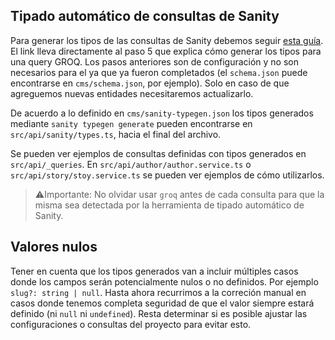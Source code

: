 ## Tipado automático de consultas de Sanity

Para generar los tipos de las consultas de Sanity debemos seguir [esta guía](https://www.sanity.io/learn/course/typescripted-content/generating-type-for-groq-query-results). El link lleva directamente al paso 5 que explica cómo generar los tipos para una query GROQ. Los pasos anteriores son de configuración y no son necesarios para el ya que ya fueron completados (el `schema.json` puede encontrarse en `cms/schema.json`, por ejemplo). Solo en caso de que agreguemos nuevas entidades necesitaremos actualizarlo.

De acuerdo a lo definido en `cms/sanity-typegen.json` los tipos generados mediante `sanity typegen generate` pueden encontrarse en `src/api/sanity/types.ts`, hacia el final del archivo.

Se pueden ver ejemplos de consultas definidas con tipos generados en `src/api/_queries`. En `src/api/author/author.service.ts` o `src/api/story/stoy.service.ts` se pueden ver ejemplos de cómo utilizarlos.

> ⚠️Importante: No olvidar usar `groq` antes de cada consulta para que la misma sea detectada por la herramienta de tipado automático de Sanity.

## Valores nulos

Tener en cuenta que los tipos generados van a incluir múltiples casos donde los campos serán potencialmente nulos o no definidos. Por ejemplo `slug?: string | null`. Hasta ahora recurrimos a la correción manual en casos donde tenemos completa seguridad de que el valor siempre estará definido (ni `null` ni `undefined`). Resta determinar si es posible ajustar las configuraciones o consultas del proyecto para evitar esto.
